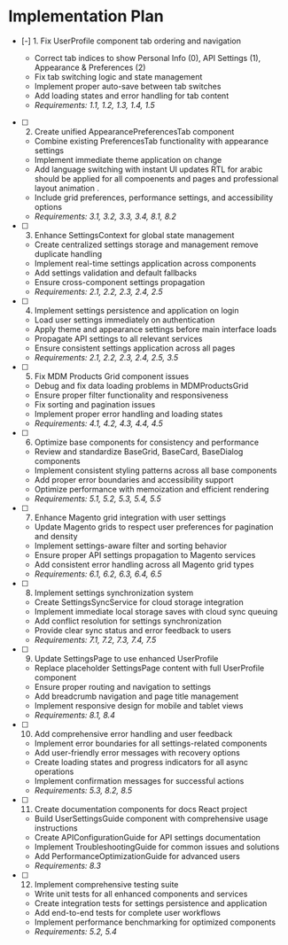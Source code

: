 # Implementation Plan

- [-] 1. Fix UserProfile component tab ordering and navigation



  - Correct tab indices to show Personal Info (0), API Settings (1), Appearance & Preferences (2)
  - Fix tab switching logic and state management
  - Implement proper auto-save between tab switches
  - Add loading states and error handling for tab content
  - _Requirements: 1.1, 1.2, 1.3, 1.4, 1.5_

- [ ] 2. Create unified AppearancePreferencesTab component
  - Combine existing PreferencesTab functionality with appearance settings
  - Implement immediate theme application on change
  - Add language switching with instant UI updates RTL for arabic should be applied for all compoenents and pages and professional layout animation .
  - Include grid preferences, performance settings, and accessibility options
  - _Requirements: 3.1, 3.2, 3.3, 3.4, 8.1, 8.2_

- [ ] 3. Enhance SettingsContext for global state management
  - Create centralized settings storage and management remove duplicate handling 
  - Implement real-time settings application across components
  - Add settings validation and default fallbacks
  - Ensure cross-component settings propagation
  - _Requirements: 2.1, 2.2, 2.3, 2.4, 2.5_

- [ ] 4. Implement settings persistence and application on login
  - Load user settings immediately on authentication
  - Apply theme and appearance settings before main interface loads
  - Propagate API settings to all relevant services
  - Ensure consistent settings application across all pages
  - _Requirements: 2.1, 2.2, 2.3, 2.4, 2.5, 3.5_

- [ ] 5. Fix MDM Products Grid component issues
  - Debug and fix data loading problems in MDMProductsGrid
  - Ensure proper filter functionality and responsiveness
  - Fix sorting and pagination issues
  - Implement proper error handling and loading states
  - _Requirements: 4.1, 4.2, 4.3, 4.4, 4.5_

- [ ] 6. Optimize base components for consistency and performance
  - Review and standardize BaseGrid, BaseCard, BaseDialog components
  - Implement consistent styling patterns across all base components
  - Add proper error boundaries and accessibility support
  - Optimize performance with memoization and efficient rendering
  - _Requirements: 5.1, 5.2, 5.3, 5.4, 5.5_

- [ ] 7. Enhance Magento grid integration with user settings
  - Update Magento grids to respect user preferences for pagination and density
  - Implement settings-aware filter and sorting behavior
  - Ensure proper API settings propagation to Magento services
  - Add consistent error handling across all Magento grid types
  - _Requirements: 6.1, 6.2, 6.3, 6.4, 6.5_

- [ ] 8. Implement settings synchronization system
  - Create SettingsSyncService for cloud storage integration
  - Implement immediate local storage saves with cloud sync queuing
  - Add conflict resolution for settings synchronization
  - Provide clear sync status and error feedback to users
  - _Requirements: 7.1, 7.2, 7.3, 7.4, 7.5_

- [ ] 9. Update SettingsPage to use enhanced UserProfile
  - Replace placeholder SettingsPage content with full UserProfile component
  - Ensure proper routing and navigation to settings
  - Add breadcrumb navigation and page title management
  - Implement responsive design for mobile and tablet views
  - _Requirements: 8.1, 8.4_

- [ ] 10. Add comprehensive error handling and user feedback
  - Implement error boundaries for all settings-related components
  - Add user-friendly error messages with recovery options
  - Create loading states and progress indicators for all async operations
  - Implement confirmation messages for successful actions
  - _Requirements: 5.3, 8.2, 8.5_

- [ ] 11. Create documentation components for docs React project
  - Build UserSettingsGuide component with comprehensive usage instructions
  - Create APIConfigurationGuide for API settings documentation
  - Implement TroubleshootingGuide for common issues and solutions
  - Add PerformanceOptimizationGuide for advanced users
  - _Requirements: 8.3_

- [ ] 12. Implement comprehensive testing suite
  - Write unit tests for all enhanced components and services
  - Create integration tests for settings persistence and application
  - Add end-to-end tests for complete user workflows
  - Implement performance benchmarking for optimized components
  - _Requirements: 5.2, 5.4_